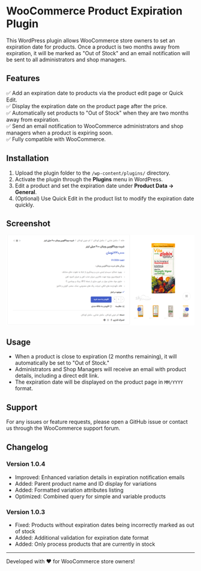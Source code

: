 # WooCommerce Product Expiration Plugin

This WordPress plugin allows WooCommerce store owners to set an expiration date for products. Once a product is two months away from expiration, it will be marked as "Out of Stock" and an email notification will be sent to all administrators and shop managers.

## Features
✅ Add an expiration date to products via the product edit page or Quick Edit.  
✅ Display the expiration date on the product page after the price.  
✅ Automatically set products to "Out of Stock" when they are two months away from expiration.  
✅ Send an email notification to WooCommerce administrators and shop managers when a product is expiring soon.  
✅ Fully compatible with WooCommerce.

## Installation
1. Upload the plugin folder to the `/wp-content/plugins/` directory.  
2. Activate the plugin through the **Plugins** menu in WordPress.  
3. Edit a product and set the expiration date under **Product Data → General**.  
4. (Optional) Use Quick Edit in the product list to modify the expiration date quickly.

## Screenshot
![WooCommerce Product Expiration Plugin Screenshot](screenshot.png)

## Usage
- When a product is close to expiration (2 months remaining), it will automatically be set to "Out of Stock."
- Administrators and Shop Managers will receive an email with product details, including a direct edit link.
- The expiration date will be displayed on the product page in `MM/YYYY` format.

## Support
For any issues or feature requests, please open a GitHub issue or contact us through the WooCommerce support forum.

## Changelog

### Version 1.0.4
- Improved: Enhanced variation details in expiration notification emails
- Added: Parent product name and ID display for variations
- Added: Formatted variation attributes listing
- Optimized: Combined query for simple and variable products

### Version 1.0.3
- Fixed: Products without expiration dates being incorrectly marked as out of stock
- Added: Additional validation for expiration date format
- Added: Only process products that are currently in stock


---
Developed with ❤️ for WooCommerce store owners!

